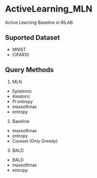 # ActiveLearning_MLN

Active Learning Baseline in RILAB


## Suported Dataset
- MNIST
- CIFAR10

## Query Methods
1. MLN 
- Epistemic
- Aleatoric
- Pi entropy
- maxsoftmax
- entropy

2. Baseline
- maxsoftmax
- entropy
- Coreset (Only Greedy)

3. BALD
- BALD
- maxsoftmax
- entropy